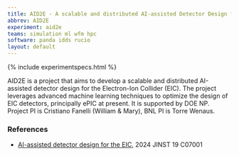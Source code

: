 ```yaml
---
title: AID2E - A scalable and distributed AI-assisted Detector Design for the EIC
abbrev: AID2E
experiment: aid2e
teams: simulation ml wfm hpc
software: panda idds rucio
layout: default
---
```


{% include experimentspecs.html %}

AID2E is a project that aims to develop a scalable and distributed AI-assisted detector design for the Electron-Ion Collider (EIC). The project leverages advanced machine learning techniques to optimize the design of EIC detectors, principally ePIC at present. It is supported by DOE NP. Project PI is Cristiano Fanelli (William & Mary), BNL PI is Torre Wenaus.

### References

- [AI-assisted detector design for the EIC](https://atlas.cern/), 2024 JINST 19 C07001
